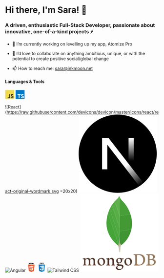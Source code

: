 # Hi there, I'm Sara! 👋

### A driven, enthusiastic Full-Stack Developer, passionate about innovative, one-of-a-kind projects :zap:

- 🔭 I’m currently working on levelling up my app, Atomize Pro

- 👯 I’d love to collaborate on anything ambitious, unique, or with the potential to create positive social/global change

- 📫 How to reach me: sara@inkmoon.net


#### Languages & Tools

<img src="https://raw.githubusercontent.com/devicons/devicon/master/icons/javascript/javascript-original.svg" alt="JavaScript" width="30" height="30" />
<img src="https://raw.githubusercontent.com/devicons/devicon/master/icons/typescript/typescript-original.svg" alt="TypeScript" width="30" height="30" />

![React](https://raw.githubusercontent.com/devicons/devicon/master/icons/react/react-original-wordmark.svg =20x20)
![Next.js](https://raw.githubusercontent.com/devicons/devicon/master/icons/nextjs/nextjs-original.svg)
![Angular](https://camo.githubusercontent.com/02dd9abf6d6830d335436073ba11481772e6f21353cdaf72e6d4459c93dcb3ca/68747470733a2f2f616e67756c61722e696f2f6173736574732f696d616765732f6c6f676f732f616e67756c61722f616e67756c61722e737667)
<img src="https://raw.githubusercontent.com/devicons/devicon/master/icons/html5/html5-original-wordmark.svg" alt="HTML" width="30" height="30" />
<img src="https://raw.githubusercontent.com/devicons/devicon/master/icons/css3/css3-original-wordmark.svg" alt="CSS" width="30" height="30" />
![Tailwind CSS](https://www.svgrepo.com/show/374118/tailwind.svg)
![MongoDB](https://raw.githubusercontent.com/devicons/devicon/master/icons/mongodb/mongodb-original-wordmark.svg)
